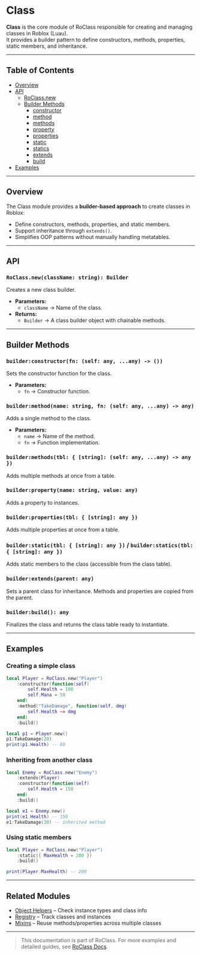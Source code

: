 # Class
**Class** is the core module of RoClass responsible for creating and managing classes in Roblox (Luau).  
It provides a builder pattern to define constructors, methods, properties, static members, and inheritance.

---

## Table of Contents
- [Overview](#overview)
- [API](#api)
  - [RoClass.new](#roclassnew)
  - [Builder Methods](#builder-methods)
    - [constructor](#constructor)
    - [method](#method)
    - [methods](#methods)
    - [property](#property)
    - [properties](#properties)
    - [static](#static)
    - [statics](#statics)
    - [extends](#extends)
    - [build](#build)
- [Examples](#examples)

---

## Overview
The Class module provides a **builder-based approach** to create classes in Roblox:  
- Define constructors, methods, properties, and static members.  
- Support inheritance through `extends()`.  
- Simplifies OOP patterns without manually handling metatables.

---

## API
### `RoClass.new(className: string): Builder`
Creates a new class builder.  
- **Parameters:**
  - `className` → Name of the class.
- **Returns:**  
  - `Builder` → A class builder object with chainable methods.

---

## Builder Methods
### `builder:constructor(fn: (self: any, ...any) -> ())`
Sets the constructor function for the class.  
- **Parameters:**
  - `fn` → Constructor function.

### `builder:method(name: string, fn: (self: any, ...any) -> any)`
Adds a single method to the class.  
- **Parameters:**
  - `name` → Name of the method.
  - `fn` → Function implementation.

### `builder:methods(tbl: { [string]: (self: any, ...any) -> any })`
Adds multiple methods at once from a table.  

### `builder:property(name: string, value: any)`
Adds a property to instances.  

### `builder:properties(tbl: { [string]: any })`
Adds multiple properties at once from a table.  

### `builder:static(tbl: { [string]: any })` / `builder:statics(tbl: { [string]: any })`
Adds static members to the class (accessible from the class table).  

### `builder:extends(parent: any)`
Sets a parent class for inheritance. Methods and properties are copied from the parent.  

### `builder:build(): any`
Finalizes the class and returns the class table ready to instantiate.

---

## Examples
### Creating a simple class
```lua
local Player = RoClass.new("Player")
    :constructor(function(self)
        self.Health = 100
        self.Mana = 50
    end)
    :method("TakeDamage", function(self, dmg)
        self.Health -= dmg
    end)
    :build()

local p1 = Player.new()
p1:TakeDamage(20)
print(p1.Health) -- 80
```

### Inheriting from another class
```lua
local Enemy = RoClass.new("Enemy")
    :extends(Player)
    :constructor(function(self)
        self.Health = 150
    end)
    :build()

local e1 = Enemy.new()
print(e1.Health) -- 150
e1:TakeDamage(30) -- inherited method
```

### Using static members
```lua
local Player = RoClass.new("Player")
    :static({ MaxHealth = 200 })
    :build()

print(Player.MaxHealth) -- 200
```

---

## Related Modules
* [Object Helpers](object.md) – Check instance types and class info
* [Registry](registry.md) – Track classes and instances
* [Mixins](mixin.md) – Reuse methods/properties across multiple classes

---

> This documentation is part of RoClass.
> For more examples and detailed guides, see [RoClass Docs](index.md).

